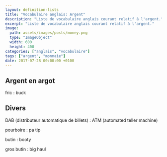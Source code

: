```yaml
---
layout: definition-lists
title: "Vocabulaire anglais: Argent"
description: "Liste de vocabulaire anglais courant relatif à l'argent."
excerpt: "Liste de vocabulaire anglais courant relatif à l'argent."
image:
  path: assets/images/posts/money.png
  type: "ImageObject"
  width: 600
  height: 400
categories: ["anglais", "vocabulaire"]
tags: ["argent", "monnaie"]
date: 2017-07-28 00:00:00 +0100
---
```


## Argent en argot

fric
: buck


## Divers

DAB (distributeur automatique de billets)
: ATM (automated teller machine)

pourboire
: pa tip

butin
: booty

gros butin
: big haul
